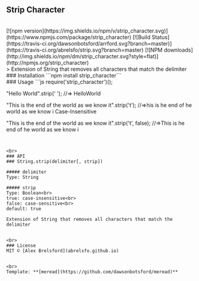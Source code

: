 ## Strip Character

<br>
[![npm version](https://img.shields.io/npm/v/strip_character.svg)](https://www.npmjs.com/package/strip_character) 
[![Build Status](https://travis-ci.org/dawsonbotsford/arrford.svg?branch=master)](https://travis-ci.org/abrelsfo/strip.svg?branch=master) 
[![NPM downloads](http://img.shields.io/npm/dm/strip_character.svg?style=flat)](http://npmjs.org/strip_character)

<br>
> Extension of String that removes all characters that match the delimiter

<br>
### Installation
```npm install strip_character```

<br>
### Usage
```js
require('strip_character')();

"Hello World".strip(' ');
//=> HelloWorld

"This is the end of the world as we know it".strip('t');
//=>his is he end of he world as we know i   Case-Insensitive

"This is the end of the world as we know it".strip('t', false);
//=>This is he end of he world as we know i
```


<br>
### API
### String.strip(delimiter[, strip])

##### delimiter
Type: String

##### strip
Type: Boolean<br>
true: case-insensitive<br>
false: case-sensitive<br>
default: true

Extension of String that removes all characters that match the delimiter


<br>
### License
MIT © [Alex Brelsford](abrelsfo.github.io)


<br>
Template: **[meread](https://github.com/dawsonbotsford/meread)**
